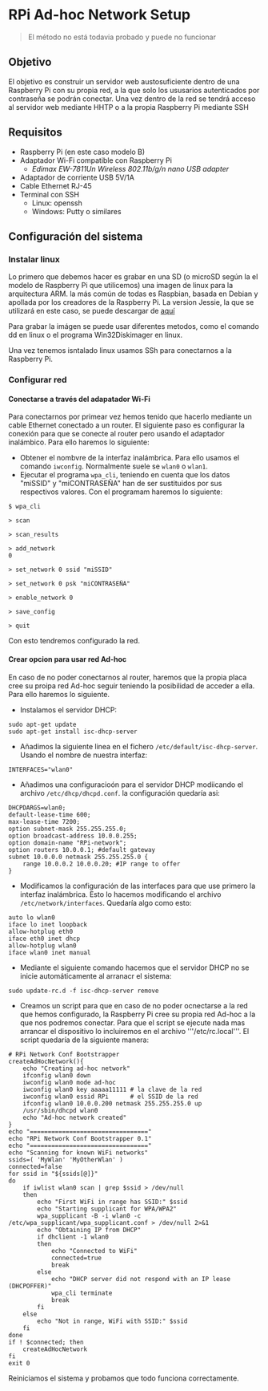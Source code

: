 # RPi Ad-hoc Network Setup
> El método no está todavia probado y puede no funcionar

## Objetivo
El objetivo es construir un servidor web austosuficiente dentro de una Raspberry Pi con su propia red, a la que solo los ususarios autenticados por contraseña se podrán conectar. Una vez dentro de la red se tendrá acceso al servidor web mediante HHTP o a la propia Raspberry Pi mediante SSH

## Requisitos
 - Raspberry Pi (en este caso modelo B)
 - Adaptador Wi-Fi compatible con Raspberry Pi
 	- *Edimax EW-7811Un Wireless 802.11b/g/n nano USB adapter*
 - Adaptador de corriente USB 5V/1A
 - Cable Ethernet RJ-45
 - Terminal con SSH 
 	- Linux: openssh 
 	- Windows: Putty o similares

## Configuración del sistema
### Instalar linux
Lo primero que debemos hacer es grabar en una SD (o microSD según la el modelo de Raspberry Pi que utilicemos) una imagen de linux para la arquitectura ARM. la más común de todas es Raspbian, basada en Debian y apollada por los creadores de la Raspberry Pi. La version Jessie, la que se utilizará en este caso, se puede descargar de [aquí](https://downloads.raspberrypi.org/raspbian_latest)

Para grabar la imágen se puede usar diferentes metodos, como el comando dd en linux o el programa Win32Diskimager en linux.

Una vez tenemos isntalado linux usamos SSh para conectarnos a la Raspberry Pi.

### Configurar red

#### Conectarse a través del adapatador Wi-Fi
Para conectarnos por primear vez hemos tenido que hacerlo mediante un cable Ethernet conectado a un router. El siguiente paso es configurar la conexión para que se conecte al router pero usando el adaptador inalámbico. Para ello haremos lo siguiente:

- Obtener el nombvre de la interfaz inalámbrica. Para ello usamos el comando `iwconfig`. Normalmente suele se `wlan0` o `wlan1`.
- Ejecutar el programa `wpa_cli`, teniendo en cuenta que los datos "miSSID" y "miCONTRASEÑA" han de ser sustituidos por sus respectivos valores. Con el programam haremos lo siguiente:
```
$ wpa_cli
```
```
> scan
```
```
> scan_results
```
```
> add_network
0
```
```
> set_network 0 ssid "miSSID"
```
```
> set_network 0 psk "miCONTRASEÑA"
```
```
> enable_network 0
```
```
> save_config
```
```
> quit
```
Con esto tendremos configurado la red.

#### Crear opcion para usar red Ad-hoc
En caso de no poder conectarnos al router, haremos que la propia placa cree su proipa red Ad-hoc seguir teniendo la posibilidad de acceder a ella. Para ello haremos lo siguiente.

- Instalamos el servidor DHCP:
```
sudo apt-get update
sudo apt-get install isc-dhcp-server
```
- Añadimos la siguiente linea en el fichero ```/etc/default/isc-dhcp-server```. Usando el nombre de nuestra interfaz:
```
INTERFACES="wlan0"
```
- Añadimos una configuracioón para el servidor DHCP modiicando el archivo ```/etc/dhcp/dhcpd.conf```. la configuración quedaría asi:
```
DHCPDARGS=wlan0;
default-lease-time 600;
max-lease-time 7200;
option subnet-mask 255.255.255.0;
option broadcast-address 10.0.0.255;
option domain-name "RPi-network";
option routers 10.0.0.1; #default gateway
subnet 10.0.0.0 netmask 255.255.255.0 {
	range 10.0.0.2 10.0.0.20; #IP range to offer
}
```
- Modificamos la configuración de las interfaces para que use primero la interfaz inalámbrica. Esto lo hacemos modificando el archivo ```/etc/network/interfaces```. Quedaría algo como esto:
```
auto lo wlan0
iface lo inet loopback
allow-hotplug eth0
iface eth0 inet dhcp
allow-hotplug wlan0
iface wlan0 inet manual
```
- Mediante el siguiente comando hacemos que el servidor DHCP no se inicie automáticamente al arranacr el sistema:
```
sudo update-rc.d -f isc-dhcp-server remove
```
- Creamos un script para que en caso de no poder ocnectarse a la red que hemos configurado, la Raspberry Pi cree su propia red Ad-hoc a la que nos podremos conectar. Para que el script se ejecute nada mas arrancar el dispositivo lo incluiremos en el archivo '''/etc/rc.local'''. El script quedaría de la siguiente manera:
```
# RPi Network Conf Bootstrapper
createAdHocNetwork(){
    echo "Creating ad-hoc network"
    ifconfig wlan0 down
    iwconfig wlan0 mode ad-hoc
    iwconfig wlan0 key aaaaa11111 # la clave de la red
    iwconfig wlan0 essid RPi      # el SSID de la red
    ifconfig wlan0 10.0.0.200 netmask 255.255.255.0 up
    /usr/sbin/dhcpd wlan0
    echo "Ad-hoc network created"
}
echo "================================="
echo "RPi Network Conf Bootstrapper 0.1"
echo "================================="
echo "Scanning for known WiFi networks"
ssids=( 'MyWlan' 'MyOtherWlan' )
connected=false
for ssid in "${ssids[@]}"
do
    if iwlist wlan0 scan | grep $ssid > /dev/null
    then
        echo "First WiFi in range has SSID:" $ssid
        echo "Starting supplicant for WPA/WPA2"
        wpa_supplicant -B -i wlan0 -c /etc/wpa_supplicant/wpa_supplicant.conf > /dev/null 2>&1
        echo "Obtaining IP from DHCP"
        if dhclient -1 wlan0
        then
            echo "Connected to WiFi"
            connected=true
            break
        else
            echo "DHCP server did not respond with an IP lease (DHCPOFFER)"
            wpa_cli terminate
            break
        fi
    else
        echo "Not in range, WiFi with SSID:" $ssid
    fi
done
if ! $connected; then
    createAdHocNetwork
fi
exit 0
```

Reiniciamos el sistema y probamos que todo funciona correctamente.
